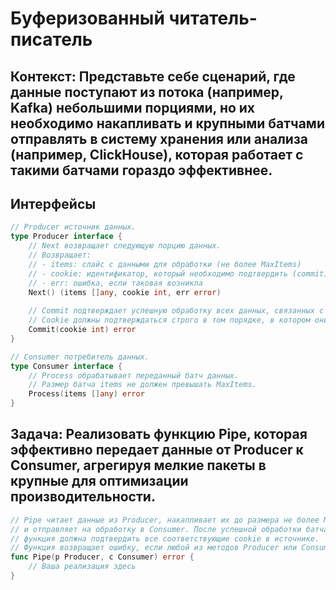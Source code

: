 # Буферизованный читатель-писатель

## Контекст: Представьте себе сценарий, где данные поступают из потока (например, Kafka) небольшими порциями, но их необходимо накапливать и крупными батчами отправлять в систему хранения или анализа (например, ClickHouse), которая работает с такими батчами гораздо эффективнее.

## Интерфейсы

```go
// Producer источник данных.
type Producer interface {
    // Next возвращает следующую порцию данных.
    // Возвращает:
    // - items: слайс с данными для обработки (не более MaxItems)
    // - cookie: идентификатор, который необходимо подтвердить (commit) после успешной обработки *всех* items
    // - err: ошибка, если таковая возникла
    Next() (items []any, cookie int, err error)
    
    // Commit подтверждает успешную обработку всех данных, связанных с переданным cookie.
    // Cookie должны подтверждаться строго в том порядке, в котором они были получены.
    Commit(cookie int) error
}

// Consumer потребитель данных.
type Consumer interface {
    // Process обрабатывает переданный батч данных.
    // Размер батча items не должен превышать MaxItems.
    Process(items []any) error
}
```

## Задача: Реализовать функцию Pipe, которая эффективно передает данные от Producer к Consumer, агрегируя мелкие пакеты в крупные для оптимизации производительности.

```go
// Pipe читает данные из Producer, накапливает их до размера не более MaxItems
// и отправляет на обработку в Consumer. После успешной обработки батча
// функция должна подтвердить все соответствующие cookie в источнике.
// Функция возвращает ошибку, если любой из методов Producer или Consumer вернул ошибку.
func Pipe(p Producer, c Consumer) error {
    // Ваша реализация здесь
}
```